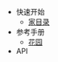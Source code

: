 * 快速开始
    * [家目录](/zh-cn/README.md)
* 参考手册
    * [花园](/zh-cn/guide.md "The greatest guide in the world")
* API
